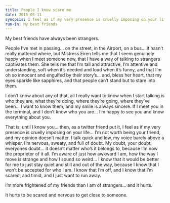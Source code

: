 ```yaml
---
title: People I know scare me
date: 2015-05-11
synopsis: I feel as if my very presence is cruelly imposing on your life.  I’m not worth being your friend, and my opinion doesn’t matter.
run-in: My best friends
---
```


My best friends have always been strangers.

People I’ve met in passing… on the street, in the Airport, on a bus… it hasn’t really mattered where, but Mistress Eiren tells me that I seem genuinely happy when I meet someone new, that I have a way of talking to strangers captivates them. She tells me that I’m tall and attractive, I’m attentive and understanding, soft when it’s needed and loud when it’s funny, and that I’m oh so innocent and engulfed by their story’s… and, bless her heart, that my eyes sparkle like sapphires, and that people can’t stand but to stare into them.

I don’t know about any of that, all I really want to know when I start talking is who they are, what they’re doing, where they’re going, where they’ve been… I want to know them, and my smile is always sincere. If I meet you in the terminal, and I don’t know who you are… I’m happy to see you and know everything about you.

That is, until I know you… then, as a twitter friend put it, I feel as if my very presence is cruelly imposing on your life… I’m not worth being your friend, and my opinion doesn’t matter. I talk quick and low, my voice barely above a whisper. I’m nervous, sweaty, and full of doubt. My doubt, your doubt, everyones doubt… it doesn’t matter who’s it belongs to, because I’m now the proprietor of it all. I’m aware of just how awkward I am, how the way I move is strange and how I sound so weird… I know that it would be better for me to just stay quiet and still and out of the way, because I know that I won’t be accepted for who I am. I know that I’m off, and I know that I’m scared, and timid, and I just want to run away.

I’m more frightened of my friends than I am of strangers… and it hurts.

It hurts to be scared and nervous to get close to someone.
